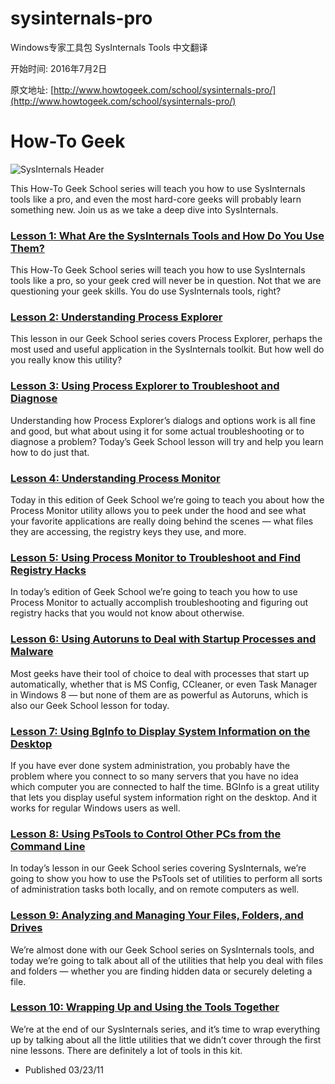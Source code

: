 # sysinternals-pro

Windows专家工具包 SysInternals Tools 中文翻译

开始时间: 2016年7月2日

原文地址: [http://www.howtogeek.com/school/sysinternals-pro/](http://www.howtogeek.com/school/sysinternals-pro/)


# How-To Geek


![SysInternals Header](http://www.howtogeek.com/pagespeed_static/1.JiBnMqyl6S.gif)



This How-To Geek School series will teach you how to use SysInternals tools like a pro, and even the most hard-core geeks will probably learn something new. Join us as we take a deep dive into SysInternals.

### [Lesson 1: What Are the SysInternals Tools and How Do You Use Them?](http://www.howtogeek.com/school/sysinternals-pro/lesson1/)

This How-To Geek School series will teach you how to use SysInternals tools like a pro, so your geek cred will never be in question. Not that we are questioning your geek skills. You do use SysInternals tools, right?

### [Lesson 2: Understanding Process Explorer](http://www.howtogeek.com/school/sysinternals-pro/lesson2/)

This lesson in our Geek School series covers Process Explorer, perhaps the most used and useful application in the SysInternals toolkit. But how well do you really know this utility?

### [Lesson 3: Using Process Explorer to Troubleshoot and Diagnose](http://www.howtogeek.com/school/sysinternals-pro/lesson3/)

Understanding how Process Explorer’s dialogs and options work is all fine and good, but what about using it for some actual troubleshooting or to diagnose a problem? Today’s Geek School lesson will try and help you learn how to do just that.

### [Lesson 4: Understanding Process Monitor](http://www.howtogeek.com/school/sysinternals-pro/lesson4/)

Today in this edition of Geek School we’re going to teach you about how the Process Monitor utility allows you to peek under the hood and see what your favorite applications are really doing behind the scenes — what files they are accessing, the registry keys they use, and more.

### [Lesson 5: Using Process Monitor to Troubleshoot and Find Registry Hacks](http://www.howtogeek.com/school/sysinternals-pro/lesson5/)

In today’s edition of Geek School we’re going to teach you how to use Process Monitor to actually accomplish troubleshooting and figuring out registry hacks that you would not know about otherwise.

### [Lesson 6: Using Autoruns to Deal with Startup Processes and Malware](http://www.howtogeek.com/school/sysinternals-pro/lesson6/)

Most geeks have their tool of choice to deal with processes that start up automatically, whether that is MS Config, CCleaner, or even Task Manager in Windows 8 — but none of them are as powerful as Autoruns, which is also our Geek School lesson for today.

### [Lesson 7: Using BgInfo to Display System Information on the Desktop](http://www.howtogeek.com/school/sysinternals-pro/lesson7/)

If you have ever done system administration, you probably have the problem where you connect to so many servers that you have no idea which computer you are connected to half the time. BGInfo is a great utility that lets you display useful system information right on the desktop. And it works for regular Windows users as well.

### [Lesson 8: Using PsTools to Control Other PCs from the Command Line](http://www.howtogeek.com/school/sysinternals-pro/lesson8/)

In today’s lesson in our Geek School series covering SysInternals, we’re going to show you how to use the PsTools set of utilities to perform all sorts of administration tasks both locally, and on remote computers as well.

### [Lesson 9: Analyzing and Managing Your Files, Folders, and Drives](http://www.howtogeek.com/school/sysinternals-pro/lesson9/)

We’re almost done with our Geek School series on SysInternals tools, and today we’re going to talk about all of the utilities that help you deal with files and folders — whether you are finding hidden data or securely deleting a file.

### [Lesson 10: Wrapping Up and Using the Tools Together](http://www.howtogeek.com/school/sysinternals-pro/lesson10/)

We’re at the end of our SysInternals series, and it’s time to wrap everything up by talking about all the little utilities that we didn’t cover through the first nine lessons. There are definitely a lot of tools in this kit.

*   Published 03/23/11

